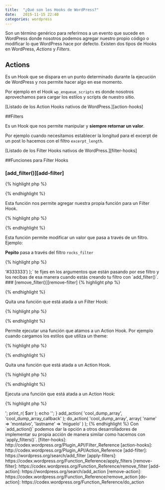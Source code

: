 ```yaml
---
title:  "¿Qué son los Hooks de WordPress?"
date:   2015-11-15 22:40
categories: wordpress
---
```

Son un término genérico para referirnos a un evento que sucede en WordPress
donde nosotros podemos agregar nuestro propio código o modificar lo que WordPress
hace por defecto. Existen dos tipos de Hooks en WordPress, _Actions_ y _Filters_.

## Actions

Es un Hook que se dispara en un punto determinado durante la ejecución
de WordPress y nos permite hacer algo en ese momento.

Por ejemplo en el Hook `wp_enqueue_scripts` es donde nosotros aprovechamos
para cargar los estilos y scripts de nuestro sitio.

[Listado de los Action Hooks nativos de WordPress.][action-hooks]

##Filters

Es un Hook que nos permite manipular y __siempre retornar un valor__.

Por ejemplo cuando necesitamos establecer la longitud para el excerpt
de un post lo hacemos con el filtro `excerpt_length`.

[Listado de los Filter Hooks nativos de WordPress.][filter-hooks]

##Funciones para Filter Hooks

### [add_filter()][add-filter]
{% highlight php %}
<?php add_filter( $tag, $function_to_add, $priority, $accepted_args ); ?>
{% endhighlight %}

Esta función nos permite agregar nuestra propia función para un Filter
Hook.

{% highlight php %}
<?php

function custom_excerpt_length( $length ) {
	return 20;
}
add_filter( 'excerpt_length', 'custom_excerpt_length', 999 );
{% endhighlight %}

En este ejemplo atamos la función `custom_excerpt_length` en el Filter Hook
`excerpt_length` para retornar el valor __20__.
Este valor está siendo utilizado por WordPress de la siguiente manera
para establecer la longitud del excerpt de un post.

{% highlight bash %}
/wphooks.dev/wp-includes/formatting.php:
 2813  		 * @param int $number The number of words. Default 55.
 2814  		 */
 2815: 		$excerpt_length = apply_filters( 'excerpt_length', 55 );
 2816  		/**
 2817  		 * Filter the string in the "more" link displayed after a trimmed excerpt.

1 match in 1 file
{% endhighlight %}

WordPress por default le está pasando un valor de __55__ al filtro `excerpt_length`.
Si nosotros no hacemos nada en ese filtro por default la longitud será __55__.

### [apply_filters()][apply-filters]

{% highlight php %}
<?php apply_filters( $tag, $value, $var ... ); ?>
{% endhighlight %}


Esta función permite modificar un valor que pasa a través de un filtro. Ejemplo:

__Pepito__ pasa a través del filtro `rocks_filter`

{% highlight php %}
<?php

echo apply_filters( 'rocks_filter', 'Pepito' );
{% endhighlight %}

Si no existe el filtro aún, el valor que se imprime es simplemente __Pepito__.
Si lo dejamos así quiere decir que le estamos dando la oportunidad a otros
desarrolladores de implementar su propio filtro con `add_filter()` para modificar
este valor.

{% highlight php %}
<?php

function rocks_callback( $name ) {
	return "$name Rocks!!!";
}
add_filter( 'rocks_filter', 'rocks_callback' );

echo apply_filters( 'rocks_filter', 'Pepito' );
{% endhighlight %}

Cuando implementamos el filtro `rocks_filter` el valor que se imprime es __Pepito Rocks!!!__.

Es importante que cuando tu veas `apply_filters( ‘filter_name’, array(‘color’ => ‘#333333’)  );`
te fijes en los argumentos que están pasando por ese filtro y los
recibas de esa manera cuando estás creando tu filtro con `add_filter()`.

### [remove_filter()][remove-filter]

{% highlight php %}
<?php remove_filter( $tag, $function_to_remove, $priority ); ?>
{% endhighlight %}

Quita una función que está atada a un Filter Hook:

{% highlight php %}
<?php

remove_filter( 'the_content', 'do_shortcode', 11);
{% endhighlight %}

##Funciones para Action Hooks

### [add_action()][add-action]

{% highlight php %}
<?php add_action( $hook, $function_to_add, $priority, $accepted_args ); ?>
{% endhighlight %}

Permite ejecutar una función que atamos a un Action Hook.
Por ejemplo cuando cargamos los estilos que utiliza un theme:

{% highlight php %}
<?php

function theme_styles() {

	wp_enqueue_style( 'google_fonts', 'https://fonts.googleapis.com/css?family=Open+Sans' );

}
add_action( 'wp_enqueue_scripts', 'theme_styles' );
{% endhighlight %}

### [remove_action()][remove-action]

{% highlight php %}
<?php remove_action( $tag, $function_to_remove, $priority ); ?>
{% endhighlight %}

Quita una función que está atada a un Action Hook.

{% highlight php %}
<?php

remove_action( 'wp_enqueue_scripts', 'theme_styles' );
{% endhighlight %}

### [do_action()][add-action]

{% highlight php %}
<?php do_action( $tag, $arg ); ?>
{% endhighlight %}

Ejecuta una función que está atada a un Action Hook:

{% highlight php %}
<?php

function cool_dump_array_callback( $arr ) {
    echo '<pre>';
    print_r( $arr );
    echo '</pre>';
}
add_action( 'cool_dump_array', 'cool_dump_array_callback' );

do_action( 'cool_dump_array', array( 'name' => 'montalvo', 'lastname' => 'miguelo' ) );
{% endhighlight %}

Con `add_action()` podemos dar la opción a otros desarrolladores de
implementar su propia acción de manera similar como hacemos con `apply_filters()`.

[filter-hooks]: http://codex.wordpress.org/Plugin_API/Filter_Reference
[action-hooks]: http://codex.wordpress.org/Plugin_API/Action_Reference
[add-filter]: https://wordpress.org/search/add_filter
[apply-filters]: https://codex.wordpress.org/Function_Reference/apply_filters
[remove-filter]: https://codex.wordpress.org/Function_Reference/remove_filter
[add-action]: https://wordpress.org/search/add_action
[remove-action]: https://codex.wordpress.org/Function_Reference/remove_action
[do-action]: https://codex.wordpress.org/Function_Reference/do_action
